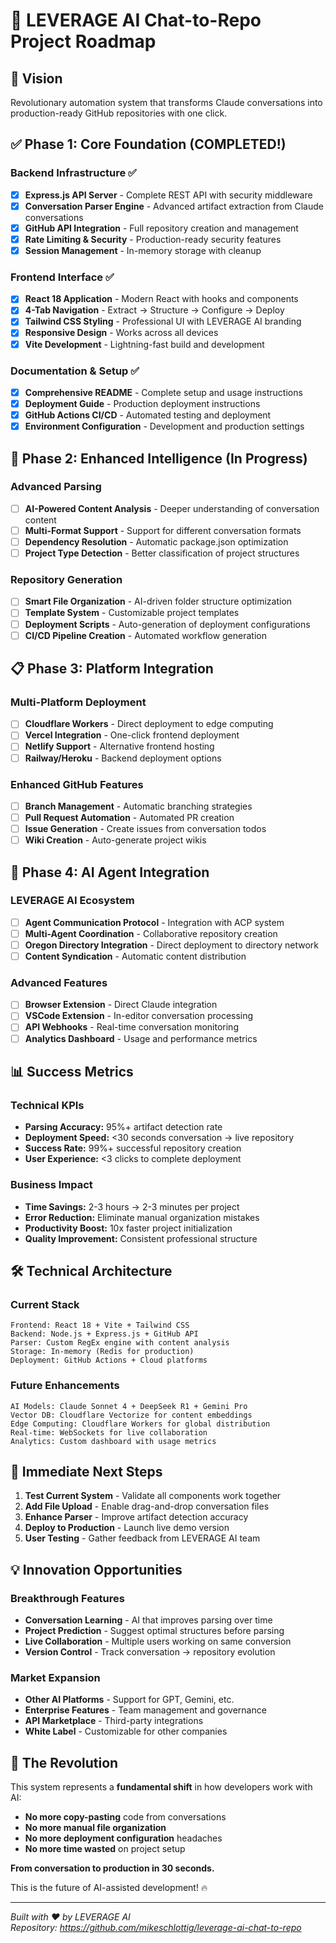 # 🚀 LEVERAGE AI Chat-to-Repo Project Roadmap

## 🎯 Vision
Revolutionary automation system that transforms Claude conversations into production-ready GitHub repositories with one click.

## ✅ Phase 1: Core Foundation (COMPLETED!)

### Backend Infrastructure ✅
- [x] **Express.js API Server** - Complete REST API with security middleware
- [x] **Conversation Parser Engine** - Advanced artifact extraction from Claude conversations
- [x] **GitHub API Integration** - Full repository creation and management
- [x] **Rate Limiting & Security** - Production-ready security features
- [x] **Session Management** - In-memory storage with cleanup

### Frontend Interface ✅
- [x] **React 18 Application** - Modern React with hooks and components
- [x] **4-Tab Navigation** - Extract → Structure → Configure → Deploy
- [x] **Tailwind CSS Styling** - Professional UI with LEVERAGE AI branding
- [x] **Responsive Design** - Works across all devices
- [x] **Vite Development** - Lightning-fast build and development

### Documentation & Setup ✅
- [x] **Comprehensive README** - Complete setup and usage instructions
- [x] **Deployment Guide** - Production deployment instructions
- [x] **GitHub Actions CI/CD** - Automated testing and deployment
- [x] **Environment Configuration** - Development and production settings

## 🚧 Phase 2: Enhanced Intelligence (In Progress)

### Advanced Parsing
- [ ] **AI-Powered Content Analysis** - Deeper understanding of conversation content
- [ ] **Multi-Format Support** - Support for different conversation formats
- [ ] **Dependency Resolution** - Automatic package.json optimization
- [ ] **Project Type Detection** - Better classification of project structures

### Repository Generation
- [ ] **Smart File Organization** - AI-driven folder structure optimization
- [ ] **Template System** - Customizable project templates
- [ ] **Deployment Scripts** - Auto-generation of deployment configurations
- [ ] **CI/CD Pipeline Creation** - Automated workflow generation

## 📋 Phase 3: Platform Integration

### Multi-Platform Deployment
- [ ] **Cloudflare Workers** - Direct deployment to edge computing
- [ ] **Vercel Integration** - One-click frontend deployment
- [ ] **Netlify Support** - Alternative frontend hosting
- [ ] **Railway/Heroku** - Backend deployment options

### Enhanced GitHub Features
- [ ] **Branch Management** - Automatic branching strategies
- [ ] **Pull Request Automation** - Automated PR creation
- [ ] **Issue Generation** - Create issues from conversation todos
- [ ] **Wiki Creation** - Auto-generate project wikis

## 🔮 Phase 4: AI Agent Integration

### LEVERAGE AI Ecosystem
- [ ] **Agent Communication Protocol** - Integration with ACP system
- [ ] **Multi-Agent Coordination** - Collaborative repository creation
- [ ] **Oregon Directory Integration** - Direct deployment to directory network
- [ ] **Content Syndication** - Automatic content distribution

### Advanced Features
- [ ] **Browser Extension** - Direct Claude integration
- [ ] **VSCode Extension** - In-editor conversation processing
- [ ] **API Webhooks** - Real-time conversation monitoring
- [ ] **Analytics Dashboard** - Usage and performance metrics

## 📊 Success Metrics

### Technical KPIs
- **Parsing Accuracy:** 95%+ artifact detection rate
- **Deployment Speed:** <30 seconds conversation → live repository
- **Success Rate:** 99%+ successful repository creation
- **User Experience:** <3 clicks to complete deployment

### Business Impact
- **Time Savings:** 2-3 hours → 2-3 minutes per project
- **Error Reduction:** Eliminate manual organization mistakes
- **Productivity Boost:** 10x faster project initialization
- **Quality Improvement:** Consistent professional structure

## 🛠️ Technical Architecture

### Current Stack
```
Frontend: React 18 + Vite + Tailwind CSS
Backend: Node.js + Express.js + GitHub API
Parser: Custom RegEx engine with content analysis
Storage: In-memory (Redis for production)
Deployment: GitHub Actions + Cloud platforms
```

### Future Enhancements
```
AI Models: Claude Sonnet 4 + DeepSeek R1 + Gemini Pro
Vector DB: Cloudflare Vectorize for content embeddings
Edge Computing: Cloudflare Workers for global distribution
Real-time: WebSockets for live collaboration
Analytics: Custom dashboard with usage metrics
```

## 🎯 Immediate Next Steps

1. **Test Current System** - Validate all components work together
2. **Add File Upload** - Enable drag-and-drop conversation files
3. **Enhance Parser** - Improve artifact detection accuracy
4. **Deploy to Production** - Launch live demo version
5. **User Testing** - Gather feedback from LEVERAGE AI team

## 💡 Innovation Opportunities

### Breakthrough Features
- **Conversation Learning** - AI that improves parsing over time
- **Project Prediction** - Suggest optimal structures before parsing
- **Live Collaboration** - Multiple users working on same conversion
- **Version Control** - Track conversation → repository evolution

### Market Expansion
- **Other AI Platforms** - Support for GPT, Gemini, etc.
- **Enterprise Features** - Team management and governance
- **API Marketplace** - Third-party integrations
- **White Label** - Customizable for other companies

## 🚀 The Revolution

This system represents a **fundamental shift** in how developers work with AI:

- **No more copy-pasting** code from conversations
- **No more manual file organization** 
- **No more deployment configuration** headaches
- **No more time wasted** on project setup

**From conversation to production in 30 seconds.** 

This is the future of AI-assisted development! 🔥

---

*Built with ❤️ by LEVERAGE AI*  
*Repository: https://github.com/mikeschlottig/leverage-ai-chat-to-repo*
